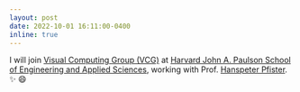 ```yaml
---
layout: post
date: 2022-10-01 16:11:00-0400
inline: true
---
```


I will join [Visual Computing Group (VCG)](https://vcg.seas.harvard.edu/) at [Harvard John A. Paulson School of Engineering and Applied Sciences](https://seas.harvard.edu/), working with Prof. [Hanspeter Pfister](https://scholar.google.com/citations?user=VWX-GMAAAAAJ&hl=en). :sparkles: :smile:
